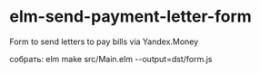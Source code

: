 # elm-send-payment-letter-form
Form to send letters to pay bills via Yandex.Money

собрать:
elm make src/Main.elm --output=dst/form.js